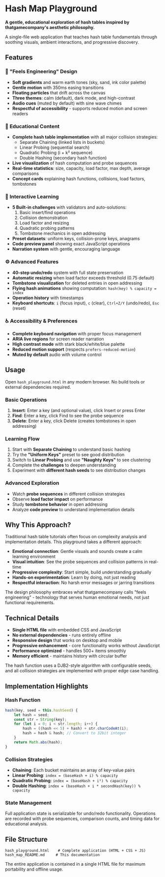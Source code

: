 # Hash Map Playground

**A gentle, educational exploration of hash tables inspired by thatgamecompany's aesthetic philosophy.**

A single-file web application that teaches hash table fundamentals through soothing visuals, ambient interactions, and progressive discovery.

## Features

### 🎨 **"Feels Engineering" Design**
- **Soft gradients** and warm earth tones (sky, sand, ink color palette)
- **Gentle motion** with 350ms easing transitions
- **Floating particles** that drift across the canvas
- **Three themes**: calm (default), dark mode, and high-contrast
- **Audio cues** (muted by default) with sine wave chimes
- **Respectful of accessibility** - supports reduced motion and screen readers

### 🧠 **Educational Content**
- **Complete hash table implementation** with all major collision strategies:
  - Separate Chaining (linked lists in buckets)
  - Linear Probing (sequential search)
  - Quadratic Probing (i + k² sequence)
  - Double Hashing (secondary hash function)
- **Live visualization** of hash computation and probe sequences
- **Real-time statistics**: size, capacity, load factor, max depth, average comparisons
- **Concept cards** explaining hash functions, collisions, load factors, tombstones

### 🎯 **Interactive Learning**
- **5 Built-in challenges** with validators and auto-solutions:
  1. Basic insert/find operations
  2. Collision demonstration
  3. Load factor and resizing
  4. Quadratic probing patterns
  5. Tombstone mechanics in open addressing
- **Preset datasets**: uniform keys, collision-prone keys, anagrams
- **Code preview panel** showing exact JavaScript operations
- **Narration system** with gentle, encouraging language

### ⚙️ **Advanced Features**
- **40-step undo/redo** system with full state preservation
- **Automatic resizing** when load factor exceeds threshold (0.75 default)
- **Tombstone visualization** for deleted entries in open addressing
- **Flying hash animations** showing computation: `hash(key) % capacity = index`
- **Operation history** with timestamps
- **Keyboard shortcuts**: `i` (focus input), `c` (clear), `Ctrl+Z/Y` (undo/redo), `Esc` (reset)

### ♿ **Accessibility & Preferences**
- **Complete keyboard navigation** with proper focus management
- **ARIA live regions** for screen reader narration
- **High contrast mode** with stark black/white/blue palette
- **Reduced motion support** (respects `prefers-reduced-motion`)
- **Muted by default** audio with volume control

## Usage

Open `hash_playground.html` in any modern browser. No build tools or external dependencies required.

### Basic Operations
1. **Insert**: Enter a key (and optional value), click Insert or press Enter
2. **Find**: Enter a key, click Find to see the probe sequence
3. **Delete**: Enter a key, click Delete (creates tombstones in open addressing)

### Learning Flow
1. Start with **Separate Chaining** to understand basic hashing
2. Try the **"Uniform Keys"** preset to see good distribution
3. Switch to **Linear Probing** and use **"Naughty Keys"** to see clustering
4. Complete the **challenges** to deepen understanding
5. Experiment with **different hash seeds** to see distribution changes

### Advanced Exploration
- Watch **probe sequences** in different collision strategies
- Observe **load factor impact** on performance
- Study **tombstone behavior** in open addressing
- Analyze **code preview** to understand implementation details

## Why This Approach?

Traditional hash table tutorials often focus on complexity analysis and implementation details. This playground takes a different approach:

- **Emotional connection**: Gentle visuals and sounds create a calm learning environment
- **Visual intuition**: See the probe sequences and collision patterns in real-time  
- **Progressive complexity**: Start simple, build understanding gradually
- **Hands-on experimentation**: Learn by doing, not just reading
- **Respectful interaction**: No harsh error messages or jarring transitions

The design philosophy embraces what thatgamecompany calls "feels engineering" - technology that serves human emotional needs, not just functional requirements.

## Technical Details

- **Single HTML file** with embedded CSS and JavaScript
- **No external dependencies** - runs entirely offline
- **Responsive design** that works on desktop and mobile
- **Progressive enhancement** - core functionality works without JavaScript
- **Performance optimized** - handles 500+ items smoothly
- **Memory efficient** - maintains history with circular buffer

The hash function uses a DJB2-style algorithm with configurable seeds, and all collision strategies are implemented with proper edge case handling.

## Implementation Highlights

### Hash Function
```javascript
hash(key, seed = this.hashSeed) {
    let hash = seed;
    const str = String(key);
    for (let i = 0; i < str.length; i++) {
        hash = ((hash << 5) + hash) + str.charCodeAt(i);
        hash = hash & hash; // Convert to 32bit integer
    }
    return Math.abs(hash);
}
```

### Collision Strategies
- **Chaining**: Each bucket maintains an array of key-value pairs
- **Linear Probing**: `index = (baseHash + i) % capacity`
- **Quadratic Probing**: `index = (baseHash + i²) % capacity`
- **Double Hashing**: `index = (baseHash + i * secondHash(key)) % capacity`

### State Management
Full application state is serializable for undo/redo functionality. Operations are recorded with probe sequences, comparison counts, and timing data for educational analysis.

## File Structure
```
hash_playground.html    # Complete application (HTML + CSS + JS)
hash_map_README.md     # This documentation
```

The entire application is contained in a single HTML file for maximum portability and offline usage.